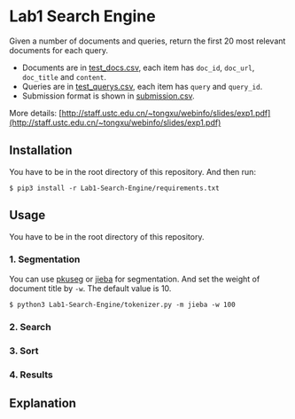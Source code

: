 # Lab1 Search Engine

Given a number of documents and queries, 
return the first 20 most relevant documents for each query.

* Documents are in [test_docs.csv](./Data/test_docs.csv), 
each item has `doc_id`, `doc_url`, `doc_title` and `content`.
* Queries are in [test_querys.csv](./Data/test_querys.csv), 
each item has `query` and `query_id`.
* Submission format is shown in [submission.csv](./Data/submission.csv).

More details: [http://staff.ustc.edu.cn/~tongxu/webinfo/slides/exp1.pdf](http://staff.ustc.edu.cn/~tongxu/webinfo/slides/exp1.pdf)

## Installation

You have to be in the root directory of this repository. And then run:

```shell
$ pip3 install -r Lab1-Search-Engine/requirements.txt
```

## Usage

You have to be in the root directory of this repository.

### 1. Segmentation

You can use [pkuseg](https://github.com/lancopku/pkuseg-python) or [jieba](https://github.com/fxsjy/jieba) for segmentation. And set the weight of document title by `-w`. The default value is 10.

```shell
$ python3 Lab1-Search-Engine/tokenizer.py -m jieba -w 100
```

### 2. Search

### 3. Sort

### 4. Results

## Explanation


